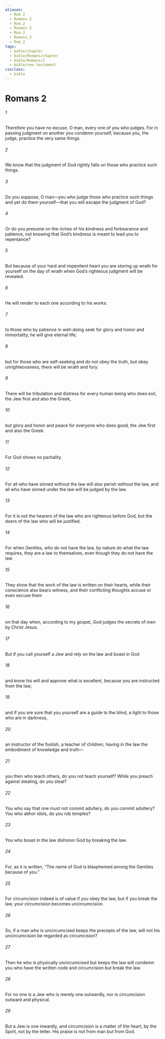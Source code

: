 ```yaml
---
aliases:
  - Rom 2
  - Romans.2
  - Rom.2
  - Romans-2
  - Rom-2
  - Romans_2
  - Rom_2
tags:
  - bible/chapter
  - bible/Romans/chapter
  - bible/Romans/2
  - bible/new testament
cssclass:
  - bible
---
```


# Romans 2

###### 1
Therefore you have no excuse, O man, every one of you who judges. For in passing judgment on another you condemn yourself, because you, the judge, practice the very same things.
###### 2
We know that the judgment of God rightly falls on those who practice such things.
###### 3
Do you suppose, O man—you who judge those who practice such things and yet do them yourself—that you will escape the judgment of God?
###### 4
Or do you presume on the riches of his kindness and forbearance and patience, not knowing that God’s kindness is meant to lead you to repentance?
###### 5
But because of your hard and impenitent heart you are storing up wrath for yourself on the day of wrath when God’s righteous judgment will be revealed.
###### 6
He will render to each one according to his works:
###### 7
to those who by patience in well-doing seek for glory and honor and immortality, he will give eternal life;
###### 8
but for those who are self-seeking and do not obey the truth, but obey unrighteousness, there will be wrath and fury.
###### 9
There will be tribulation and distress for every human being who does evil, the Jew first and also the Greek,
###### 10
but glory and honor and peace for everyone who does good, the Jew first and also the Greek.
###### 11
For God shows no partiality.
###### 12
For all who have sinned without the law will also perish without the law, and all who have sinned under the law will be judged by the law.
###### 13
For it is not the hearers of the law who are righteous before God, but the doers of the law who will be justified.
###### 14
For when Gentiles, who do not have the law, by nature do what the law requires, they are a law to themselves, even though they do not have the law.
###### 15
They show that the work of the law is written on their hearts, while their conscience also bears witness, and their conflicting thoughts accuse or even excuse them
###### 16
on that day when, according to my gospel, God judges the secrets of men by Christ Jesus.
###### 17
But if you call yourself a Jew and rely on the law and boast in God
###### 18
and know his will and approve what is excellent, because you are instructed from the law;
###### 19
and if you are sure that you yourself are a guide to the blind, a light to those who are in darkness,
###### 20
an instructor of the foolish, a teacher of children, having in the law the embodiment of knowledge and truth—
###### 21
you then who teach others, do you not teach yourself? While you preach against stealing, do you steal?
###### 22
You who say that one must not commit adultery, do you commit adultery? You who abhor idols, do you rob temples?
###### 23
You who boast in the law dishonor God by breaking the law.
###### 24
For, as it is written, “The name of God is blasphemed among the Gentiles because of you.”
###### 25
For circumcision indeed is of value if you obey the law, but if you break the law, your circumcision becomes uncircumcision.
###### 26
So, if a man who is uncircumcised keeps the precepts of the law, will not his uncircumcision be regarded as circumcision?
###### 27
Then he who is physically uncircumcised but keeps the law will condemn you who have the written code and circumcision but break the law.
###### 28
For no one is a Jew who is merely one outwardly, nor is circumcision outward and physical.
###### 29
But a Jew is one inwardly, and circumcision is a matter of the heart, by the Spirit, not by the letter. His praise is not from man but from God.


